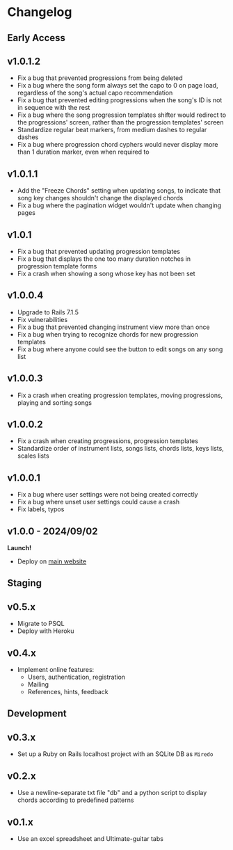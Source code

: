 # Changelog

## Early Access

## v1.0.1.2

* Fix a bug that prevented progressions from being deleted
* Fix a bug where the song form always set the capo to 0 on page load, regardless of the song's actual capo recommendation
* Fix a bug that prevented editing progressions when the song's ID is not in sequence with the rest
* Fix a bug where the song progression templates shifter would redirect to the progressions' screen, rather than the progression templates' screen  
* Standardize regular beat markers, from medium dashes to regular dashes
* Fix a bug where progression chord cyphers would never display more than 1 duration marker, even when required to

## v1.0.1.1

* Add the "Freeze Chords" setting when updating songs, to indicate that song key changes shouldn't change the displayed chords
* Fix a bug where the pagination widget wouldn't update when changing pages

## v1.0.1

* Fix a bug that prevented updating progression templates
* Fix a bug that displays the one too many duration notches in progression template forms
* Fix a crash when showing a song whose key has not been set

## v1.0.0.4

* Upgrade to Rails 7.1.5
* Fix vulnerabilities
* Fix a bug that prevented changing instrument view more than once
* Fix a bug when trying to recognize chords for new progression templates
* Fix a bug where anyone could see the button to edit songs on any song list

## v1.0.0.3

* Fix a crash when creating progression templates, moving progressions, playing and sorting songs

## v1.0.0.2

* Fix a crash when creating progressions, progression templates
* Standardize order of instrument lists, songs lists, chords lists, keys lists, scales lists

## v1.0.0.1

* Fix a bug where user settings were not being created correctly
* Fix a bug where unset user settings could cause a crash
* Fix labels, typos

## v1.0.0 - 2024/09/02

**Launch!**

* Deploy on [main website](https://miredo.ca)

## Staging

## v0.5.x

* Migrate to PSQL
* Deploy with Heroku

## v0.4.x

* Implement online features:
  * Users, authentication, registration
  * Mailing
  * References, hints, feedback

## Development

## v0.3.x

* Set up a Ruby on Rails localhost project with an SQLite DB as `Miredo`

## v0.2.x

* Use a newline-separate txt file "db" and a python script to display chords according to predefined patterns

## v0.1.x

* Use an excel spreadsheet and Ultimate-guitar tabs
